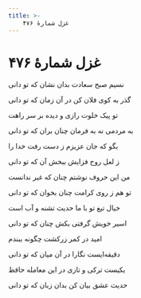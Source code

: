 ```yaml
---
title: >-
    غزل شمارهٔ ۴۷۶
---
```

# غزل شمارهٔ ۴۷۶

<div class="b" id="bn1"><div class="m1"><p>نسیم صبح سعادت بدان نشان که تو دانی</p></div>
<div class="m2"><p>گذر به کوی فلان کن در آن زمان که تو دانی</p></div></div>
<div class="b" id="bn2"><div class="m1"><p>تو پیک خلوت رازی و دیده بر سر راهت</p></div>
<div class="m2"><p>به مردمی نه به فرمان چنان بران که تو دانی</p></div></div>
<div class="b" id="bn3"><div class="m1"><p>بگو که جان عزیزم ز دست رفت خدا را</p></div>
<div class="m2"><p>ز لعل روح فزایش ببخش آن که تو دانی</p></div></div>
<div class="b" id="bn4"><div class="m1"><p>من این حروف نوشتم چنان که غیر ندانست</p></div>
<div class="m2"><p>تو هم ز روی کرامت چنان بخوان که تو دانی</p></div></div>
<div class="b" id="bn5"><div class="m1"><p>خیال تیغ تو با ما حدیث تشنه و آب است</p></div>
<div class="m2"><p>اسیر خویش گرفتی بکش چنان که تو دانی</p></div></div>
<div class="b" id="bn6"><div class="m1"><p>امید در کمر زرکشت چگونه ببندم</p></div>
<div class="m2"><p>دقیقه‌ایست نگارا در آن میان که تو دانی</p></div></div>
<div class="b" id="bn7"><div class="m1"><p>یکیست ترکی و تازی در این معامله حافظ</p></div>
<div class="m2"><p>حدیث عشق بیان کن بدان زبان که تو دانی</p></div></div>
